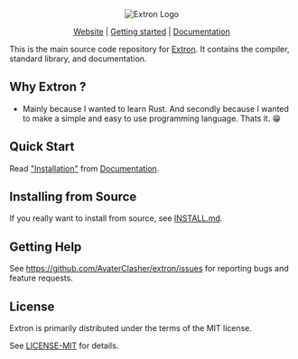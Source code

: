 <div align="center">
  <img src="https://github.com/AvaterClasher/extron/assets/116944847/de36059a-7eca-4287-a05a-ce759e0bd1ca" alt="Extron Logo"/>

[Website][Extron] | [Getting started] | [Documentation]
</div>

This is the main source code repository for [Extron]. It contains the compiler,
standard library, and documentation.

[Extron]: https://extron.vercel.app
[Getting Started]: https://extron.vercel.app/docs#getting-started
[Documentation]: https://extron.vercel.app/docs

## Why Extron ?

- Mainly because I wanted to learn Rust. And secondly because I wanted to make a simple and easy to use programming language. Thats it. 😁

## Quick Start

Read ["Installation"] from [Documentation].

["Installation"]: https://extron.vercel.app/docs#getting-started

## Installing from Source

If you really want to install from source, see [INSTALL.md](INSTALL.md).

## Getting Help

See https://github.com/AvaterClasher/extron/issues for reporting bugs and feature requests.

## License

Extron is primarily distributed under the terms of the MIT license.

See [LICENSE-MIT](LICENSE.md) for details.